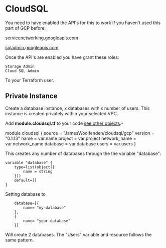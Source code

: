 # CloudSQL

You need to have enabled the API's for this to work if you haven't used this part of GCP before:

[servicenetworking.googleapis.com](https://console.developers.google.com/apis/api/servicenetworking.googleapis.com/overview)

[sqladmin.googleapis.com](https://console.developers.google.com/apis/api/sqladmin.googleapis.com/overview)

Once the API's are enabled you have grant these roles:

```text
Storage Admin
Cloud SQL Admin
```

To your Terraform user. 

## Private Instance

Create a database instance, x databases with x number of users. This instance is created privately within your selected VPC.

Add **module.cloudsql.tf** to your code [see other objects](https://github.com/JamesWoolfenden/terraform-gcp-cloudsql/tree/master/example/examplea):-

module cloudsql {
  source       = "JamesWoolfenden/cloudsql/gcp"
  version      = "0.1.13"
  name         = var.name
  project      = var.project
  network_name = var.network_name
  database     = var.database
  users        = var.users
}

This creates any number of databases through the the variable "database":

```HCL
variable "database" {
    type=list(object({
        name = string
    }))
    default=[]
}
```

Setting database to
```HCL
    database=[{
        name= "my-database"
    },
    {
        name= "your-database"
    }]
```

Will create 2 databases.
The "Users" variable and resource follows the same pattern.

